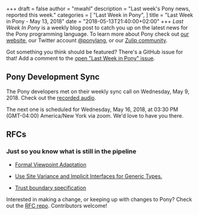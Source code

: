 +++
draft = false
author = "mwahl"
description = "Last week's Pony news, reported this week."
categories = [
    "Last Week in Pony",
]
title = "Last Week in Pony - May 13, 2018"
date = "2018-05-13T21:40:00+02:00"
+++
_Last Week In Pony_ is a weekly blog post to catch you up on the latest news for the Pony programming language. To learn more about Pony check out [our website](https://ponylang.io), our Twitter account [@ponylang](https://twitter.com/ponylang), or our [Zulip community](https://ponylang.zulipchat.com).

Got something you think should be featured? There's a GitHub issue for that! Add a comment to the [open "Last Week in Pony" issue](https://github.com/ponylang/ponylang.github.io/issues?q=is%3Aissue+is%3Aopen+label%3Alast-week-in-pony).
<!--more-->

## Pony Development Sync

The Pony developers met on their weekly sync call on Wednesday, May 9, 2018. Check out the [recorded audio](https://sync-recordings.ponylang.io/r/2018_05_09.m4a).

The next one is scheduled for Wednesday, May 16, 2018, at 03:30 PM (GMT-04:00) America/New York via zoom. We'd love to have you there.

## RFCs

### Just so you know what is still in the pipeline

- [Formal Viewpoint Adaptation](https://github.com/ponylang/rfcs/pull/122)

- [Use Site Variance and Implicit Interfaces for Generic Types.](https://github.com/ponylang/rfcs/pull/123)

- [Trust boundary specification](https://github.com/ponylang/rfcs/pull/124)

Interested in making a change, or keeping up with changes to Pony? Check out the [RFC repo](https://github.com/ponylang/rfcs). Contributors welcome!
